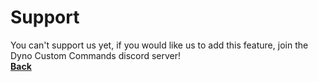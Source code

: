 # Support<br />
You can't support us yet, if you would like us to add this feature, join the Dyno Custom Commands discord server!<br />
**[Back](https://dynocc.tk/)**
